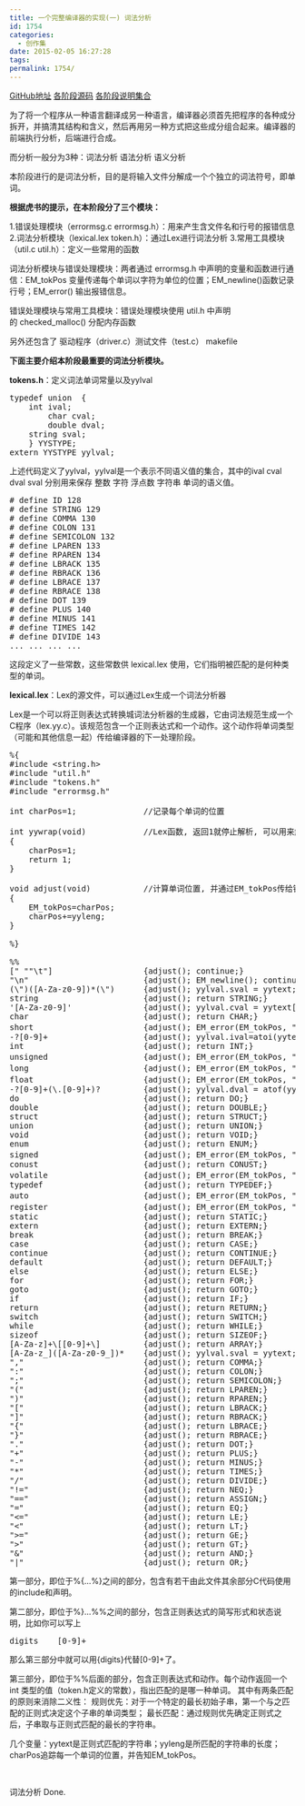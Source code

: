```yaml
---
title: 一个完整编译器的实现(一) 词法分析
id: 1754
categories:
  - 创作集
date: 2015-02-05 16:27:28
tags:
permalink: 1754/
---
```


[GitHub地址](https://github.com/DIYgod/Compiler) [各阶段源码](http://www.anotherhome.net/file/compiler/) [各阶段说明集合](http://www.anotherhome.net/1751)

为了将一个程序从一种语言翻译成另一种语言，编译器必须首先把程序的各种成分拆开，并搞清其结构和含义，然后再用另一种方式把这些成分组合起来。编译器的前端执行分析，后端进行合成。

而分析一般分为3种：词法分析 语法分析 语义分析

本阶段进行的是词法分析，目的是将输入文件分解成一个个独立的词法符号，即单词。

**根据虎书的提示，在本阶段分了三个模块：**

1.错误处理模块（errormsg.c errormsg.h）：用来产生含文件名和行号的报错信息
2.词法分析模块（lexical.lex token.h）：通过Lex进行词法分析
3.常用工具模块（util.c util.h）：定义一些常用的函数

词法分析模块与错误处理模块：两者通过 errormsg.h 中声明的变量和函数进行通信：EM_tokPos 变量传递每个单词以字符为单位的位置；EM_newline()函数记录行号；EM_error() 输出报错信息。

错误处理模块与常用工具模块：错误处理模块使用 util.h 中声明的 checked_malloc() 分配内存函数

另外还包含了 驱动程序（driver.c）测试文件（test.c） makefile<!--more-->

**下面主要介绍本阶段最重要的词法分析模块。**

**tokens.h**：定义词法单词常量以及yylval
<pre class="lang:default decode:true">typedef union  {
	int ival;
    	char cval;
    	double dval;
	string sval;
	} YYSTYPE;
extern YYSTYPE yylval;</pre>
上述代码定义了yylval，yylval是一个表示不同语义值的集合，其中的ival cval dval sval 分别用来保存 整数 字符 浮点数 字符串 单词的语义值。
<pre class="lang:default decode:true "># define ID 128
# define STRING 129
# define COMMA 130
# define COLON 131
# define SEMICOLON 132
# define LPAREN 133
# define RPAREN 134
# define LBRACK 135
# define RBRACK 136
# define LBRACE 137
# define RBRACE 138
# define DOT 139
# define PLUS 140
# define MINUS 141
# define TIMES 142
# define DIVIDE 143
... ... ... ...</pre>
这段定义了一些常数，这些常数供 lexical.lex 使用，它们指明被匹配的是何种类型的单词。

**lexical.lex**：Lex的源文件，可以通过Lex生成一个词法分析器

Lex是一个可以将正则表达式转换城词法分析器的生成器，它由词法规范生成一个C程序（lex.yy.c）。该规范包含一个正则表达式和一个动作。这个动作将单词类型（可能和其他信息一起）传给编译器的下一处理阶段。
<pre class="lang:default decode:true ">%{
#include &lt;string.h&gt;
#include "util.h"
#include "tokens.h"
#include "errormsg.h"

int charPos=1;              //记录每个单词的位置

int yywrap(void)            //Lex函数, 返回1就停止解析, 可以用来解析多个文件
{
    charPos=1;
    return 1;
}

void adjust(void)           //计算单词位置, 并通过EM_tokPos传给错误信息模块
{
    EM_tokPos=charPos;
    charPos+=yyleng;
}

%}

%%
[" ""\t"]                   {adjust(); continue;}
"\n"                        {adjust(); EM_newline(); continue;}
(\")([A-Za-z0-9])*(\")      {adjust(); yylval.sval = yytext; return STRING_V;}
string                      {adjust(); return STRING;}
'[A-Za-z0-9]'               {adjust(); yylval.cval = yytext[1]; return CHAR_V;}
char                        {adjust(); return CHAR;}
short                       {adjust(); EM_error(EM_tokPos, "暂不支持short类型");}
-?[0-9]+                    {adjust(); yylval.ival=atoi(yytext); return INT_V;}
int                         {adjust(); return INT;}
unsigned                    {adjust(); EM_error(EM_tokPos, "暂不支持unsigned类型");}
long                        {adjust(); EM_error(EM_tokPos, "暂不支持long类型");}
float                       {adjust(); EM_error(EM_tokPos, "暂不支持float类型");}
-?[0-9]+(\.[0-9]+)?         {adjust(); yylval.dval = atof(yytext); return DOUBLE_V;}
do                          {adjust(); return DO;}
double                      {adjust(); return DOUBLE;}
struct                      {adjust(); return STRUCT;}
union                       {adjust(); return UNION;}
void                        {adjust(); return VOID;}
enum                        {adjust(); return ENUM;}
signed                      {adjust(); EM_error(EM_tokPos, "暂不支持signed类型");}
conust                      {adjust(); return CONUST;}
volatile                    {adjust(); EM_error(EM_tokPos, "暂不支持volatile");}
typedef                     {adjust(); return TYPEDEF;}
auto                        {adjust(); EM_error(EM_tokPos, "暂不支持auto");}
register                    {adjust(); EM_error(EM_tokPos, "暂不支持register");}
static                      {adjust(); return STATIC;}
extern                      {adjust(); return EXTERN;}
break                       {adjust(); return BREAK;}
case                        {adjust(); return CASE;}
continue                    {adjust(); return CONTINUE;}
default                     {adjust(); return DEFAULT;}
else                        {adjust(); return ELSE;}
for                         {adjust(); return FOR;}
goto                        {adjust(); return GOTO;}
if                          {adjust(); return IF;}
return                      {adjust(); return RETURN;}
switch                      {adjust(); return SWITCH;}
while                       {adjust(); return WHILE;}
sizeof                      {adjust(); return SIZEOF;}
[A-Za-z]+\[[0-9]+\]         {adjust(); return ARRAY;}
[A-Za-z_]([A-Za-z0-9_])*    {adjust(); yylval.sval = yytext; return ID;}
","                         {adjust(); return COMMA;}
":"                         {adjust(); return COLON;}
";"                         {adjust(); return SEMICOLON;}
"("                         {adjust(); return LPAREN;}
")"                         {adjust(); return RPAREN;}
"["                         {adjust(); return LBRACK;}
"]"                         {adjust(); return RBRACK;}
"{"                         {adjust(); return LBRACE;}
"}"                         {adjust(); return RBRACE;}
"."                         {adjust(); return DOT;}
"+"                         {adjust(); return PLUS;}
"-"                         {adjust(); return MINUS;}
"*"                         {adjust(); return TIMES;}
"/"                         {adjust(); return DIVIDE;}
"!="                        {adjust(); return NEQ;}
"=="                        {adjust(); return ASSIGN;}
"="                         {adjust(); return EQ;}
"&lt;="                        {adjust(); return LE;}
"&lt;"                         {adjust(); return LT;}
"&gt;="                        {adjust(); return GE;}
"&gt;"                         {adjust(); return GT;}
"&amp;"                         {adjust(); return AND;}
"|"                         {adjust(); return OR;}</pre>
第一部分，即位于%{...%}之间的部分，包含有若干由此文件其余部分C代码使用的include和声明。

第二部分，即位于%}...%%之间的部分，包含正则表达式的简写形式和状态说明，比如你可以写上
<pre class="lang:default decode:true ">digits    [0-9]+</pre>
那么第三部分中就可以用{digits}代替[0-9]+了。

第三部分，即位于%%后面的部分，包含正则表达式和动作。每个动作返回一个 int 类型的值（token.h定义的常数），指出匹配的是哪一种单词。
其中有两条匹配的原则来消除二义性：
规则优先：对于一个特定的最长初始子串，第一个与之匹配的正则式决定这个子串的单词类型；
最长匹配：通过规则优先确定正则式之后，子串取与正则式匹配的最长的字符串。

几个变量：yytext是正则式匹配的字符串；yyleng是所匹配的字符串的长度；charPos追踪每一个单词的位置，并告知EM_tokPos。

&nbsp;

词法分析 Done.